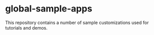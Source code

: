 # global-sample-apps
This repository contains a number of sample customizations used for tutorials and demos.
